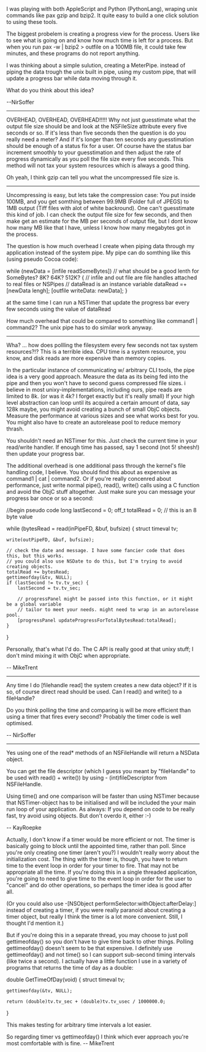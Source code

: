 

I was playing with both AppleScript and Python (PythonLang), wraping unix commands like pax gzip and bzip2. It quite easy to build a one click solution to using these tools.

The biggest probelem is creating a progress view for the process. Users like to see what is going on and know how much time is left for a process. But when you run pax -w | bzip2 > outfile on a 100MB file, it could take few minutes, and these programs do not report anything.

I was thinking about a simple sulution, creating a MeterPipe. instead of piping the data trough the unix built in pipe, using my custom pipe, that will update a progress bar while data moving through it.

What do you think about this idea?

--NirSoffer

----

OVERHEAD, OVERHEAD, OVERHEAD!!!!!
Why not just guesstimate what the output file size should be and look at the NSFileSize attribute every five seconds or so. If it's less than five seconds then the question is do you really need a meter? And if it's longer than ten seconds any guesstimation should be enough of a status fix for a user. Of course have the status bar increment smoothly to your guesstimation and then adjust the rate of progress dynamically as you poll the file size every five seconds. This method will not tax your system resources which is always a good thing. 

Oh yeah, I think gzip can tell you what the uncompressed file size is.

----

Uncompressing is easy, but lets take the compression case: You put inside 100MB, and you get somthing between 99.9MB (Folder full of JPEGS) to 1MB output (Tiff files with alot of white backround). One can't guesstimate this kind of job. I can check the output file size for few seconds, and then make get an estimate for the MB per seconds of output file, but I dont know how many MB like that I have, unless I know how many megabytes got in the process.

The question is how much overhead I create when piping data through my application instead of the system pipe. My pipe can do somthing like this (using pseudo Cocoa code):

    
while (newData = [infile readSomeBytes])
// what should be a good lenth for SomeBytes? 8K? 64K? 512K?
{
    // infile and out file are file handles attached to real files or NSPipes
    // dataRead is an instance variable
    dataRead =+ [newData lengh];
    [outfile writeData: newData];
}


at the same time I can run a NSTimer that update the progress bar every few seconds using the value of dataRead

How much overhead that could be compared to something like command1 | command2? The unix pipe has to do similar work anyway.
  
----

Wha? ... how does pollling the filesystem every few seconds not tax system resources?!? This is a terrible idea. CPU time is a system resource, you know, and disk reads are more expensive than memory copies.

In the particular instance of communicating w/ arbitrary CLI tools, the pipe idea is a very good approach. Measure the data as its being fed into the pipe and then you won't have to second guess compressed file sizes. i believe in most unixy-implementations, including ours, pipe reads are limited to 8k. (or was it 4k? I forget exactly but it's really small) If your high level abstraction can loop until its acquired a certain amount of data, say 128k maybe, you might avoid creating a bunch of small ObjC objects. Measure the performance at various sizes and see what works best for you. You might also have to create an autorelease pool to reduce memory thrash.

You shouldn't need an NSTimer for this. Just check the current time in your read/write handler. If enough time has passed, say 1 second (not 5! sheesh!) then update your progress bar.

The additional overhead is one additional pass through the kernel's file handling code, I believe. You should find this about as expensive as command1 | cat | command2. Or if you're really concenred about performance, just write normal pipe(), read(), write() calls using a C function and avoid the ObjC stuff altogether. Just make sure you can message your progress bar once or so a second:

    
//begin pseudo code
long lastSecond = 0; 
off_t totalRead = 0; // this is an 8 byte value

while (bytesRead = read(inPipeFD, &buf, bufsize) {
    struct timeval tv;

    write(outPipeFD, &buf, bufsize);

    // check the date and message. I have some fancier code that does this, but this works.
    // you could also use NSDate to do this, but I'm trying to avoid creating objects.
    totalRead += bytesRead;
    gettimeofday(&tv, NULL);
    if (lastSecond != tv.tv_sec) {
        lastSecond = tv.tv_sec;

        // progressPanel might be passed into this function, or it might be a global variable
        // tailor to meet your needs. might need to wrap in an autorelease pool. 
        [progressPanel updateProgressForTotalBytesRead:totalRead];
    }
}


Personally, that's what I'd do. The C API is really good at that unixy stuff; I don't mind mixing it with ObjC when appropriate.

-- MikeTrent

----

Any time I do [filehandle read] the system creates a new data object? If it is so, of course direct read should be used. Can I read() and write() to a fileHandle?

Do you think polling the time and comparing is will be more efficient than using a timer that fires every second? Probably the timer code is well optimised. 

-- NirSoffer

----

Yes using one of the read* methods of an NSFileHandle will return a NSData object. 

You can get the file descriptor (which I guess you meant by "fileHandle" to be used with read() + write()) by using - (int)fileDescriptor from NSFileHandle.

Using time() and one comparison will be faster than using NSTimer because that NSTimer-object has to be initialised and will be included the your main run loop of your application.
As always: If you depend on code to be really fast, try avoid using objects. But don't overdo it, either :-)

-- KayRoepke

Actually, I don't know if a timer would be more efficient or not. The timer is basically going to block until the appointed time, rather than poll. Since you're only creating one timer (aren't you?) I wouldn't really worry about the initialization cost. The thing with the timer is, though, you have to return time to the event loop in order for your timer to fire. That may not be appropriate all the time. If you're doing this in a single threaded application, you're going to need to give time to the event loop in order for the user to "cancel" and do other operations, so perhaps the timer idea is good after all. 

(Or you could also use -[NSObject performSelector:withObject:afterDelay:] instead of creating a timer, if you were really paranoid about creating a timer object, but really I think the timer is a lot more convenient. Still, I thought I'd mention it.)

But if you're doing this in a separate thread, you may choose to just poll gettimeofday() so you don't have to give time back to other things. Polling gettimeofday() doesn't seem to be that expensive. I definitely use gettimeofday() and not time() so I can support sub-second timing intervals (like twice a second). I actually have a little function I use in a variety of programs that returns the time of day as a double:

    
double GetTimeOfDay(void)
{
    struct timeval tv;

    gettimeofday(&tv, NULL);

    return (double)tv.tv_sec + (double)tv.tv_usec / 1000000.0;
}


This makes testing for arbitrary time intervals a lot easier. 

So regarding timer vs gettimeofday() I think which ever approach you're most comfortable with is fine. -- MikeTrent
